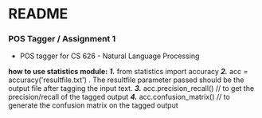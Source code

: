 # README #

### POS Tagger / Assignment 1 ###

* POS tagger for CS 626 - Natural Language Processing

**how to use statistics module:**
***1.*** from statistics import accuracy
***2.*** acc = accuracy('resultfile.txt') .
The resultfile parameter passed should be the output file after tagging the input text.
***3.*** acc.precision_recall()
// to get the precision/recall of the tagged output
***4.*** acc.confusion_matrix()
// to generate the confusion matrix on the tagged output

